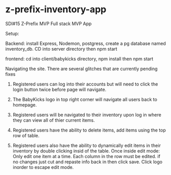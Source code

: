 # z-prefix-inventory-app

SDI#15 Z-Prefix MVP Full stack MVP App

Setup:

Backend: install Express, Nodemon, postgress, create a pg database named inventory_db. CD into server directory then npm start

frontend: cd into client/babykicks directory, npm install then npm start

Navigating the site. There are several glitches that are currently pending fixes

1. Registered users can log into their accounts but will need to click the login button twice before page will navigate. 
2. The BabyKicks logo in top right corner will navigate all users back to homepage. 

3. Registered users will be navigated to their inventory upon log in where they can view all of thier current items. 
4. Registered users have the ability to delete items, add items using the top row of table.
5. Registered users also have the ability to dynamically edit items in their inventory by double clicking insid of the table.
  Once inside edit mode: Only edit one item at a time. Each column in the row must be edited. if no changes just cut and repaste info back in then click save. Click logo inorder to escape edit mode. 
